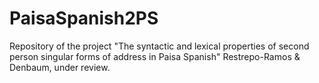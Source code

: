 # PaisaSpanish2PS
Repository of the project "The syntactic and lexical properties of second person singular forms of address in Paisa Spanish"
Restrepo-Ramos & Denbaum, under review. 
